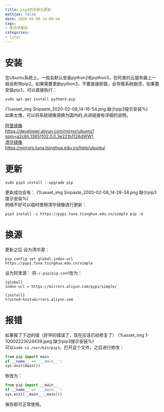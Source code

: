 ```yaml
---
title: pip3的安装与更新
mathjax: false
date: 2020-02-08 14:09:44
tags:
- 炼丹学基础
categories:
- linux
---
```

<!--more-->
# 安装
在Ubuntu系统上，一般会默认安装python2和python3，在阿里的云服务器上一般会附带pip2。如果需要更新python3，不要直接卸载，会导致系统崩溃，如果要安装pip3，可以直接执行：
```
sudo apt-get install python3-pip
```
{%asset_img Snipaste_2020-02-08_14-16-54.png 缺少pip3提示安装%}  
如果太慢，可以将系统镜像源换为国内的,点进链接有详细的说明。

[阿里镜像](https://developer.aliyun.com/mirror/ubuntu?spm=a2c6h.13651102.0.0.3e221b1126dWW1)  
https://developer.aliyun.com/mirror/ubuntu?spm=a2c6h.13651102.0.0.3e221b1126dWW1  
[清华镜像](https://mirrors.tuna.tsinghua.edu.cn/help/ubuntu/)  
https://mirrors.tuna.tsinghua.edu.cn/help/ubuntu/

# 更新
```
sudo pip3 install --upgrade pip
```
更新成功会有：
{%asset_img Snipaste_2020-02-08_14-28-34.png 缺少pip3提示安装%}  
网络不好可以临时使用清华镜像进行更新：
```
pip3 install -i https://pypi.tuna.tsinghua.edu.cn/simple pip -U
```
# 换源
更新之后
设为清华源：
```
pip config set global.index-url https://pypi.tuna.tsinghua.edu.cn/simple
```
设为阿里源：
将`~/.pip/pip.conf`改为：
```
[global]
index-url = https://mirrors.aliyun.com/pypi/simple/

[install]
trusted-host=mirrors.aliyun.com
```
# 报错
如果报了下边的错（好早的错误了，现在应该已经修复了）
{%asset_img 1-1Q002223024439.jpeg 缺少pip3提示安装%}  
可以`sudo vi /usr/bin/pip3`，打开这个文件，之后进行修改：  
```python
from pip import main
if __name__ == '__main__':
sys.exit(main())
```
修改为：
```python
from pip import __main__
if __name__ == '__main__':
sys.exit(__main__._main())
```
保存即可正常使用。